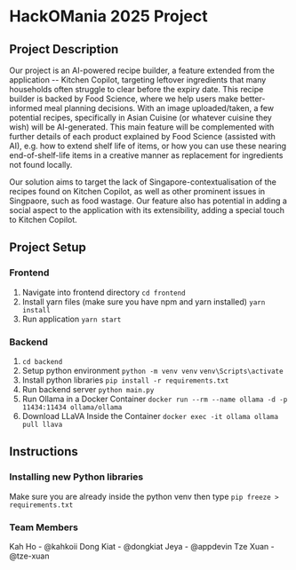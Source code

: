 # HackOMania 2025 Project

## Project Description
Our project is an AI-powered recipe builder, a feature extended from the application -- Kitchen Copilot, targeting leftover ingredients that many households often struggle to clear before the expiry date. This recipe builder is backed by Food Science, where we help users make better-informed meal planning decisions. With an image uploaded/taken, a few potential recipes, specifically in Asian Cuisine (or whatever cuisine they wish) will be AI-generated. This main feature will be complemented with further details of each product explained by Food Science (assisted with AI), e.g. how to extend shelf life of items, or how you can use these nearing end-of-shelf-life items in a creative manner as replacement for ingredients not found locally.

Our solution aims to target the lack of Singapore-contextualisation of the recipes found on Kitchen Copilot, as well as other prominent issues in Singpaore, such as food wastage. Our feature also has potential in adding a social aspect to the application with its extensibility, adding a special touch to Kitchen Copilot.

## Project Setup

### Frontend

1. Navigate into frontend directory
   `cd frontend`
2. Install yarn files (make sure you have npm and yarn installed)
   `yarn install`
3. Run application
   `yarn start`

### Backend
1. `cd backend`
2. Setup python environment
   `python -m venv venv`
   `venv\Scripts\activate`
3. Install python libraries
   `pip install -r requirements.txt`
4. Run backend server
   `python main.py`
5. Run Ollama in a Docker Container
`docker run --rm --name ollama -d -p 11434:11434 ollama/ollama`
6. Download LLaVA Inside the Container
`docker exec -it ollama ollama pull llava`

## Instructions

### Installing new Python libraries

Make sure you are already inside the python venv then type
`pip freeze > requirements.txt`

### Team Members

Kah Ho - @kahkoii
Dong Kiat - @dongkiat
Jeya - @appdevin
Tze Xuan - @tze-xuan
